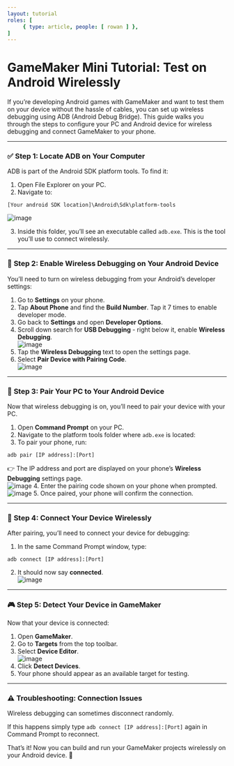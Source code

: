 ```yaml
---
layout: tutorial
roles: [
	 { type: article, people: [ rowan ] },
]
---
```


# GameMaker Mini Tutorial: Test on Android Wirelessly

If you’re developing Android games with GameMaker and want to test them on your device without the hassle of cables, you can set up wireless debugging using ADB (Android Debug Bridge).
This guide walks you through the steps to configure your PC and Android device for wireless debugging and connect GameMaker to your phone.  

---

### ✅ **Step 1: Locate ADB on Your Computer**  
ADB is part of the Android SDK platform tools. To find it:  
1. Open File Explorer on your PC.  
2. Navigate to:  
```
[Your android SDK location]\Android\Sdk\platform-tools
```
![image](../../assets/img/tutorial1/adb_location.png)

3. Inside this folder, you’ll see an executable called `adb.exe`. This is the tool you’ll use to connect wirelessly.  



---

### 📡 **Step 2: Enable Wireless Debugging on Your Android Device**  
You’ll need to turn on wireless debugging from your Android’s developer settings:  
1. Go to **Settings** on your phone.  
2. Tap **About Phone** and find the **Build Number**. Tap it 7 times to enable developer mode.  
3. Go back to **Settings** and open **Developer Options**.  
4. Scroll down search for **USB Debugging** - right below it, enable **Wireless Debugging**.  
![image](../../assets/img/tutorial1/developer_settings.jpg)
6. Tap the **Wireless Debugging** text to open the settings page.  
7. Select **Pair Device with Pairing Code**.  
![image](../../assets/img/tutorial1/wireless_debugging.jpg)
---

### 📡 **Step 3: Pair Your PC to Your Android Device**  
Now that wireless debugging is on, you’ll need to pair your device with your PC.  

1. Open **Command Prompt** on your PC.  
2. Navigate to the platform tools folder where `adb.exe` is located:  
3. To pair your phone, run:  
```
adb pair [IP address]:[Port]
```
👉 The IP address and port are displayed on your phone’s **Wireless Debugging** settings page.  
![image](../../assets/img/tutorial1/ip_addy.jpg)
4. Enter the pairing code shown on your phone when prompted.  
![image](../../assets/img/tutorial1/enter_pairing_code.png)
5. Once paired, your phone will confirm the connection.  

---

### 🔗 **Step 4: Connect Your Device Wirelessly**  
After pairing, you’ll need to connect your device for debugging:  

1. In the same Command Prompt window, type:  
```
adb connect [IP address]:[Port]
```
2. It should now say **connected**.  
![image](../../assets/img/tutorial1/adb_connect_command.png)

---

### 🎮 **Step 5: Detect Your Device in GameMaker**  
Now that your device is connected:  

1. Open **GameMaker**.  
2. Go to **Targets** from the top toolbar.  
3. Select **Device Editor**.  
![image](../../assets/img/tutorial1/device_editor.png)
4. Click **Detect Devices**.  
5. Your phone should appear as an available target for testing.  

---

### ⚠️ **Troubleshooting: Connection Issues**  
Wireless debugging can sometimes disconnect randomly.

If this happens simply type `adb connect [IP address]:[Port]`
again in Command Prompt to reconnect.  

That’s it! Now you can build and run your GameMaker projects wirelessly on your Android device. 🎉


